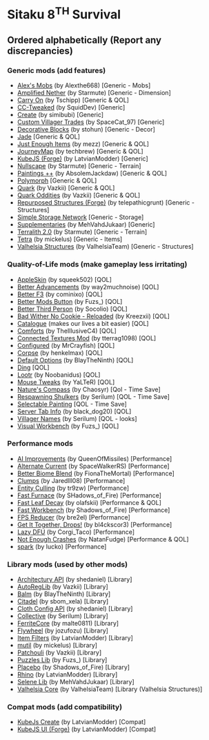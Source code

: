 # Sitaku 8<sup>TH</sup> Survival
## Ordered alphabetically (Report any discrepancies)

### Generic mods (add features)
- [Alex's Mobs](https://www.curseforge.com/minecraft/mc-mods/alexs-mobs) (by Alexthe668) [Generic - Mobs]
- [Amplified Nether](https://www.curseforge.com/minecraft/mc-mods/amplified-nether) (by Starmute) [Generic - Dimension]
- [Carry On](https://www.curseforge.com/minecraft/mc-mods/carry-on) (by Tschipp) [Generic & QOL]
- [CC-Tweaked](https://www.curseforge.com/minecraft/mc-mods/cc-tweaked) (by SquidDev) [Generic]
- [Create](https://www.curseforge.com/minecraft/mc-mods/create) (by simibubi) [Generic]
- [Custom Villager Trades](https://www.curseforge.com/minecraft/mc-mods/custom-villager-trades) (by SpaceCat_97) [Generic]
- [Decorative Blocks](https://www.curseforge.com/minecraft/mc-mods/decorative-blocks) (by stohun) [Generic - Decor]
- [Jade](https://www.curseforge.com/minecraft/mc-mods/jade) [Generic & QOL]
- [Just Enough Items](https://www.curseforge.com/minecraft/mc-mods/jei) (by mezz) [Generic & QOL]
- [JourneyMap](https://www.curseforge.com/minecraft/mc-mods/journeymap) (by techbrew) [Generic & QOL]
- [KubeJS (Forge)](https://www.curseforge.com/minecraft/mc-mods/kubejs-forge) (by LatvianModder) [Generic]
- [Nullscape](https://www.curseforge.com/minecraft/mc-mods/nullscape-end-reborn) (by Starmute) [Generic - Terrain]
- [Paintings ++](https://www.curseforge.com/minecraft/mc-mods/paintings) (by AbsolemJackdaw) [Generic & QOL]
- [Polymorph](https://www.curseforge.com/minecraft/mc-mods/polymorph) [Generic & QOL]
- [Quark](https://www.curseforge.com/minecraft/mc-mods/quark) (by Vazkii) [Generic & QOL]
- [Quark Oddities](https://www.curseforge.com/minecraft/mc-mods/quark-oddities) (by Vazkii) [Generic & QOL]
- [Repurposed Structures (Forge)](https://www.curseforge.com/minecraft/mc-mods/repurposed-structures) (by telepathicgrunt) [Generic - Structures]
- [Simple Storage Network](https://www.curseforge.com/minecraft/mc-mods/simple-storage-network) [Generic - Storage]
- [Supplementaries](https://www.curseforge.com/minecraft/mc-mods/supplementaries) (by MehVahdJukaar) [Generic]
- [Terralith 2.0](https://www.curseforge.com/minecraft/mc-mods/terralith) (by Starmute) [Generic - Terrain]
- [Tetra](https://www.curseforge.com/minecraft/mc-mods/tetra) (by mickelus) [Generic - Items]
- [Valhelsia Structures](https://www.curseforge.com/minecraft/mc-mods/valhelsia-structures) (by ValhelsiaTeam) [Generic - Structures]


### Quality-of-Life mods (make gameplay less irritating)
- [AppleSkin](https://www.curseforge.com/minecraft/mc-mods/appleskin) (by squeek502) [QOL]
- [Better Advancements](https://www.curseforge.com/minecraft/mc-mods/better-advancements) (by way2muchnoise) [QOL]
- [Better F3](https://www.curseforge.com/minecraft/mc-mods/betterf3) (by cominixo) [QOL]
- [Better Mods Button](https://www.curseforge.com/minecraft/mc-mods/better-mods-button) (by Fuzs_) [QOL]
- [Better Third Person](https://www.curseforge.com/minecraft/mc-mods/better-third-person) (by Socolio) [QOL]
- [Bad Wither No Cookie - Reloaded](https://www.curseforge.com/minecraft/mc-mods/bad-wither-no-cookie-reloaded) (by Kreezxii) [QOL]
- [Catalogue](https://www.curseforge.com/minecraft/mc-mods/catalogue) (makes our lives a bit easier) [QOL]
- [Comforts](https://www.curseforge.com/minecraft/mc-mods/comforts) (by TheIllusiveC4)  [QOL]
- [Connected Textures Mod](https://www.curseforge.com/minecraft/mc-mods/ctm) (by tterrag1098) [QOL]
- [Configured](https://www.curseforge.com/minecraft/mc-mods/configured) (by MrCrayfish) [QOL]
- [Corpse](https://www.curseforge.com/minecraft/mc-mods/corpse) (by henkelmax) [QOL]
- [Default Options](https://www.curseforge.com/minecraft/mc-mods/default-options) (by BlayTheNinth) [QOL]
- [Ding](https://www.curseforge.com/minecraft/mc-mods/ding) [QOL]
- [Lootr](https://www.curseforge.com/minecraft/mc-mods/lootr) (by Noobanidus) [QOL]
- [Mouse Tweaks](https://www.curseforge.com/minecraft/mc-mods/mouse-tweaks) (by YaLTeR) [QOL]
- [Nature's Compass](https://www.curseforge.com/minecraft/mc-mods/natures-compass) (by Chaosyr) [Qol - Time Save]
- [Respawning Shulkers](https://www.curseforge.com/minecraft/mc-mods/respawning-shulkers) (by Serilum) [QOL - Time Save]
- [Selectable Painting](https://www.curseforge.com/minecraft/mc-mods/selectable-painting) [QOL - Time Save]
- [Server Tab Info](https://www.curseforge.com/minecraft/mc-mods/server-tab-info) (by black_dog20) [QOL]
- [Villager Names](https://www.curseforge.com/minecraft/mc-mods/villager-names) (by Serilum) [QOL - looks]
- [Visual Workbench](https://www.curseforge.com/minecraft/mc-mods/visual-workbench) (by Fuzs_) [QOL]


### Performance mods
- [AI Improvements](https://www.curseforge.com/minecraft/mc-mods/ai-improvements) (by QueenOfMissiles) [Performance]
- [Alternate Current](https://www.curseforge.com/minecraft/mc-mods/alternate-current) (by SpaceWalkerRS) [Performance]
- [Better Biome Blend](https://www.curseforge.com/minecraft/mc-mods/better-biome-blend) (by FionaTheMortal) [Performance]
- [Clumps](https://www.curseforge.com/minecraft/mc-mods/clumps) (by Jaredlll08) [Performance]
- [Entity Culling](https://www.curseforge.com/minecraft/mc-mods/entityculling) (by tr9zw) [Performance]
- [Fast Furnace](https://www.curseforge.com/minecraft/mc-mods/fastfurnace) (by SHadows_of_Fire) [Performance]
- [Fast Leaf Decay](https://www.curseforge.com/minecraft/mc-mods/fast-leaf-decay) (by olafskii) [Performance & QOL]
- [Fast Workbench](https://www.curseforge.com/minecraft/mc-mods/fastworkbench) (by Shadows_of_Fire) [Performance]
- [FPS Reducer](https://www.curseforge.com/minecraft/mc-mods/fps-reducer) (by bre2el) [Performance]
- [Get It Together, Drops!](https://www.curseforge.com/minecraft/mc-mods/get-it-together-drops) (by bl4ckscor3) [Performance]
- [Lazy DFU](https://www.curseforge.com/minecraft/mc-mods/lazy-dfu-forge) (by Corgi_Taco) [Performance]
- [Not Enough Crashes](https://www.curseforge.com/minecraft/mc-mods/not-enough-crashes-forge) (by NatanFudge) [Performance & QOL]
- [spark](https://www.curseforge.com/minecraft/mc-mods/spark) (by lucko) [Performance]


### Library mods (used by other mods)
- [Architectury API](https://www.curseforge.com/minecraft/mc-mods/architectury-forge) (by shedaniel) [Library]
- [AutoRegLib](https://www.curseforge.com/minecraft/mc-mods/autoreglib) (by Vazkii) [Library]
- [Balm](https://www.curseforge.com/minecraft/mc-mods/balm) (by BlayTheNinth) [Library]
- [Citadel](https://www.curseforge.com/minecraft/mc-mods/citadel) (by sbom_xela) [Library]
- [Cloth Config API](https://www.curseforge.com/minecraft/mc-mods/cloth-config-forge) (by shedaniel) [Library]
- [Collective](https://www.curseforge.com/minecraft/mc-mods/collective) (by Serilum) [Library]
- [FerriteCore](https://www.curseforge.com/minecraft/mc-mods/ferritecore) (by malte0811) [Library]
- [Flywheel](https://www.curseforge.com/minecraft/mc-mods/flywheel) (by jozufozu) [Library]
- [Item Filters](https://www.curseforge.com/minecraft/mc-mods/item-filters-forge) (by LatvianModder) [Library]
- [mutil](https://www.curseforge.com/minecraft/mc-mods/mutil) (by mickelus) [Library]
- [Patchouli](https://www.curseforge.com/minecraft/mc-mods/patchouli) (by Vazkii) [Library]
- [Puzzles Lib](https://www.curseforge.com/minecraft/mc-mods/puzzles-lib) (by Fuzs_) [Library]
- [Placebo](https://www.curseforge.com/minecraft/mc-mods/placebo) (by Shadows_of_Fire) [Library]
- [Rhino](https://www.curseforge.com/minecraft/mc-mods/rhino) (by LatvianModder) [Library]
- [Selene Lib](https://www.curseforge.com/minecraft/mc-mods/selene) (by MehVahdJukaar) [Library]
- [Valhelsia Core](https://www.curseforge.com/minecraft/mc-mods/valhelsia-core) (by ValhelsiaTeam) [Library (Valhelsia Structures)]


### Compat mods (add compatibility)
- [KubeJs Create](https://www.curseforge.com/minecraft/mc-mods/kubejs-create) (by LatvianModder) [Compat]
- [KubeJS UI (Forge)](https://www.curseforge.com/minecraft/mc-mods/kubejs-ui-forge) (by LatvianModder) [Compat]
